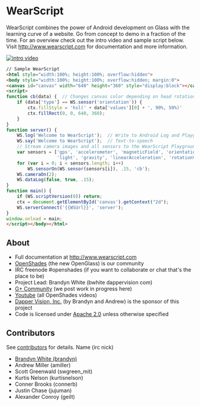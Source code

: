 WearScript
===========
WearScript combines the power of Android development on Glass with the learning curve of a website.  Go from concept to demo in a fraction of the time. For an overview check out the intro video and sample script below.  Visit http://www.wearscript.com for documentation and more information.

[![intro video](http://img.youtube.com/vi/tOUgybfQp4A/0.jpg)](http://www.youtube.com/watch?v=tOUgybfQp4A)

```HTML
// Sample WearScript
<html style="width:100%; height:100%; overflow:hidden">
<body style="width:100%; height:100%; overflow:hidden; margin:0">
<canvas id="canvas" width="640" height="360" style="display:block"></canvas>
<script>
function cb(data) {  // Changes canvas color depending on head rotation
    if (data['type'] == WS.sensor('orientation')) {
        ctx.fillStyle = 'hsl(' + data['values'][0] + ', 90%, 50%)'
        ctx.fillRect(0, 0, 640, 360);
    }
}
function server() {
    WS.log('Welcome to WearScript');  // Write to Android Log and Playground console
    WS.say('Welcome to WearScript');  // Text-to-speech
    // Stream camera images and all sensors to the WearScript Playground Webapp
    var sensors = ['gps', 'accelerometer', 'magneticField', 'orientation', 'gyroscope',
                   'light', 'gravity', 'linearAcceleration', 'rotationVector'];
    for (var i = 0; i < sensors.length; i++)
        WS.sensorOn(WS.sensor(sensors[i]), .15, 'cb');
    WS.cameraOn(2);
    WS.dataLog(false, true, .15);
}
function main() {
    if (WS.scriptVersion(0)) return;
    ctx = document.getElementById('canvas').getContext("2d");
    WS.serverConnect('{{WSUrl}}', 'server');
}
window.onload = main;
</script></body></html>
```

About
-----

* Full documentation at http://www.wearscript.com
* [OpenShades](http://openshades.com) (the new OpenGlass) is our community
* IRC freenode #openshades (if you want to collaborate or chat that's the place to be)
* Project Lead: Brandyn White (bwhite dappervision com)
* [G+ Community](https://plus.google.com/communities/101102785351379725742) (we post work in progress here)
* [Youtube](https://www.youtube.com/channel/UCGy1Zo81X2cRRQ5GQYz8eEQ) (all OpenShades videos)
* [Dapper Vision, Inc.](http://www.dappervision.com) (by Brandyn and Andrew) is the sponsor of this project
* Code is licensed under [Apache 2.0](http://www.apache.org/licenses/LICENSE-2.0.html) unless otherwise specified

Contributors
------------
See [contributors](https://github.com/OpenShades/wearscript/graphs/contributors) for details.  Name (irc nick)

* [Brandyn White (brandyn)](https://plus.google.com/109113122718379096525?rel=author)
* Andrew Miller (amiller)
* Scott Greenwald (swgreen_mit)
* Kurtis Nelson (kurtisnelson)
* Conner Brooks (connerb)
* Justin Chase (jujuman)
* Alexander Conroy (geilt)
